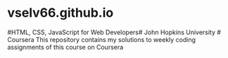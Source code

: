 # vselv66.github.io
#HTML, CSS, JavaScript for Web Developers# John Hopkins University # Coursera
This repository contains my solutions to weekly coding assignments of this course on Coursera
